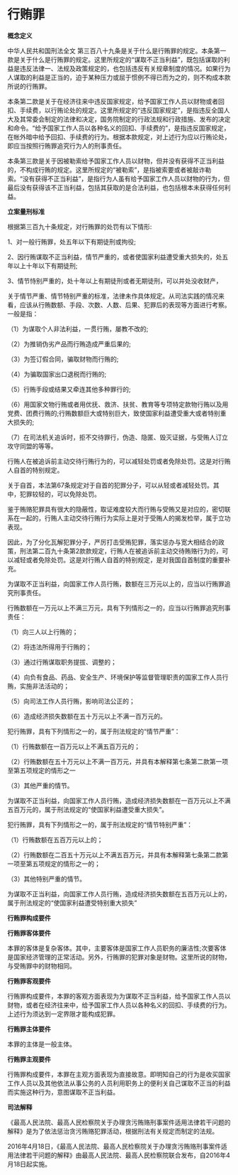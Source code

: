 # 行贿罪

**概念定义**

中华人民共和国刑法全文 第三百八十九条是关于什么是行贿罪的规定。本条第一款是关于什么是行贿罪的规定。这里所规定的“谋取不正当利益”，既包括谋取的利益是违反法律一、法规及政策规定的，也包括违反有关规章制度的情况。如果行为人谋取的利益是正当的，迫于某种压力或屈于惯例不得已而为之的，则不构成本款所说的行贿罪。　

本条第二款是关于在经济往来中违反国家规定，给予国家工作人员以财物或者回扣、手续费，以行贿论处的规定。这里所规定的“违反国家规定”，是指违反全国人大及其常委会制定的法律和决定，国务院制定的行政法规和行政措施、发布的决定和命令。“给予国家工作人员以各种名义的回扣、手续费的”，是指违反国家规定，在帐外暗中给予回扣、手续费的行为。根据本款规定，对上述行为应以行贿论处，即应当按照行贿罪追究行为人的刑事责任。

本条第三款是关于因被勒索给予国家工作人员以财物，但并没有获得不正当利益的，不构成行贿的规定。这里所规定的“被勒索”，是指被索要或者被敲诈勒索。“没有获得不正当利益”，是指行为人虽有给予国家工作人员以财物的行为，但最后没有获得该不正当利益，包括其获取的是合法利益，也包括根本未获得任何利益。

**立案量刑标准**

根据第三百九十条规定，对行贿罪的处罚有以下情形:

1、对一般行贿罪，处五年以下有期徒刑或拘役;

2、因行贿谋取不正当利益，情节严重的，或者使国家利益遭受重大损失的，处五年以上十年以下有期徒刑;

3、情节恃别严重的，处十年以上有期徒刑或者无期徒刑，可以并处没收财产，

关于情节严重、情节特别严重的标准，法律未作具体规定。从司法实践的情况来看，应该从行贿数额、手段、次数、人数、后果、犯罪后的表现等方面进行考察。一般是指：

（1）为谋取个人非法利益，一贯行贿，屡教不改的;

（2）为推销伪劣产品而行贿造成严重后果的;

（3）为签订假合同，骗取财物而行贿的;

（4）为骗取国家出口退税而行贿的;

（5）行贿手段或结果又牵连其他多种罪行的;

（6）用国家文物行贿或者用优抚、救济、扶贫、教育等专项特定款物行贿以及用党费、团费行贿的;行贿数额巨大或特别巨大，致使国家利益遭受重大或者特别重大损失的;

（7）在司法机关追诉时，拒不交待罪行，伪造、隐匿、毁灭证据，与受贿人订立攻守同盟的等等。

行贿人在被追诉前主动交待行贿行为的，可以减轻处罚或者免除处罚。这是对行贿人自首的特别规定。

关于自首，本法第67条规定对于自首的犯罪分子，可以从轻或者减轻处罚。其中，犯罪较轻的，可以免除处罚。

鉴于贿赂犯罪具有很大的隐蔽性，取证难度较大而行贿与受贿又是对应的，密切联系在一起的，行贿人主动交待行贿行为实际上是对于受贿人的揭发检举，属于立功表现。

因此，为了分化瓦解犯罪分子，严厉打击受贿犯罪，落实惩办与宽大相结合的政策，刑法第二百九十条第2款款规定，行贿人在被追诉前主动交待贿赂行为的，可以减轻或者免除处罚。这是对行贿人自首的特别规定，是对我国自首制度的重要补充。

为谋取不正当利益，向国家工作人员行贿，数额在三万元以上的，应当以行贿罪追究刑事责任。

行贿数额在一万元以上不满三万元，具有下列情形之一的，应当以行贿罪追究刑事责任：

（1）向三人以上行贿的；

（2）将违法所得用于行贿的；

（3）通过行贿谋取职务提拔、调整的；

（4）向负有食品、药品、安全生产、环境保护等监督管理职责的国家工作人员行贿，实施非法活动的；

（5）向司法工作人员行贿，影响司法公正的；

（6）造成经济损失数额在五十万元以上不满一百万元的。

犯行贿罪，具有下列情形之一的，属于刑法规定的“情节严重”：

（1）行贿数额在一百万元以上不满五百万元的；

（2）行贿数额在五十万元以上不满一百万元，并具有本解释第七条第二款第一项至第五项规定的情形之一

（3）其他严重的情节。

为谋取不正当利益，向国家工作人员行贿，造成经济损失数额在一百万元以上不满五百万元的，属于刑法规定的“使国家利益遭受重大损失”。

犯行贿罪，具有下列情形之一的，属于刑法规定的“情节特别严重”：

（1）行贿数额在五百万元以上的；

（2）行贿数额在二百五十万元以上不满五百万元，并具有本解释第七条第二款第一项至第五项规定的情形之一的；

（3）其他特别严重的情节。

为谋取不正当利益，向国家工作人员行贿，造成经济损失数额在五百万元以上的，属于刑法规定的“使国家利益遭受特别重大损失”

**行贿罪构成要件**

**行贿罪客体要件**

本罪的客体是复杂客体。其中，主要客体是国家工作人员职务的廉洁性;次要客体是国家经济管理的正常活动。另外，行贿罪的犯罪对象是财物。这里所说的财物，与受贿罪中的财物相同。

**行贿罪客观要件**

行贿罪构成要件，本罪的客观方面表现为为谋取不正当利益，给予国家工作人员以财物，或者在经济往来中，给予国家工作人员以各种名义的回扣、手续费的行为。上述行为须达到一定界限才能构成犯罪。

**行贿罪主体要件**

本罪的主体是一般主体。

**行贿罪主观要件**

行贿罪构成要件，本罪在主观方面表现为直接故意。即明知自己的行为是收买国家工作人员以及其他依法从事公务的人员利用职务上的便利关自己谋取不正当的利益而实施这种行为，意图谋取不正当利益。

**司法解释**

《最高人民法院、最高人民检察院关于办理贪污贿赂刑事案件适用法律若干问题的解释》是为了依法惩治贪污贿赂犯罪活动，根据刑法有关规定而制定的法规。

2016年4月18日，《最高人民法院、最高人民检察院关于办理贪污贿赂刑事案件适用法律若干问题的解释》由最高人民法院、最高人民检察院联合发布，自2016年4月18日起实施。
